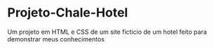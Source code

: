 # Projeto-Chale-Hotel
Um projeto em HTML e CSS de um site ficticio de um hotel feito para demonstrar meus conhecimentos
